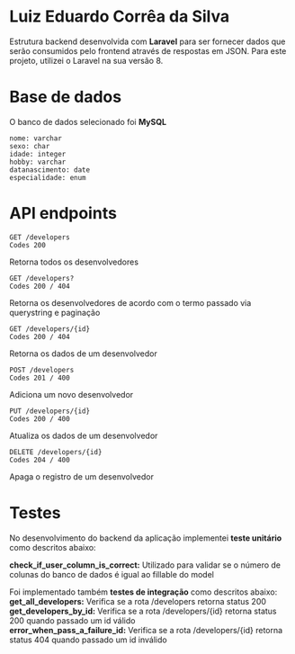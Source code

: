 # Luiz Eduardo Corrêa da Silva

Estrutura backend desenvolvida com **Laravel** para ser fornecer dados que serão consumidos pelo frontend através de respostas em JSON.
Para este projeto, utilizei o Laravel na sua versão 8.

# Base de dados

O banco de dados selecionado foi **MySQL**

```
nome: varchar
sexo: char
idade: integer
hobby: varchar
datanascimento: date
especialidade: enum
```

# API endpoints

```
GET /developers
Codes 200
```

Retorna todos os desenvolvedores

```
GET /developers?
Codes 200 / 404
```

Retorna os desenvolvedores de acordo com o termo passado via querystring e
paginação

```
GET /developers/{id}
Codes 200 / 404
```

Retorna os dados de um desenvolvedor

```
POST /developers
Codes 201 / 400
```

Adiciona um novo desenvolvedor

```
PUT /developers/{id}
Codes 200 / 400
```

Atualiza os dados de um desenvolvedor

```
DELETE /developers/{id}
Codes 204 / 400
```

Apaga o registro de um desenvolvedor

# Testes

No desenvolvimento do backend da aplicação implementei **teste unitário** como descritos abaixo: <br/>

**check_if_user_column_is_correct:** Utilizado para validar se o número de colunas do banco de dados é igual ao fillable do model <br/>

Foi implementado também **testes de integração** como descritos abaixo: <br/>
**get_all_developers:** Verifica se a rota /developers retorna status 200 <br/>
**get_developers_by_id:** Verifica se a rota /developers/{id} retorna status 200 quando passado um id válido <br/>
**error_when_pass_a_failure_id:** Verifica se a rota /developers/{id} retorna status 404 quando passado um id inválido <br/>
